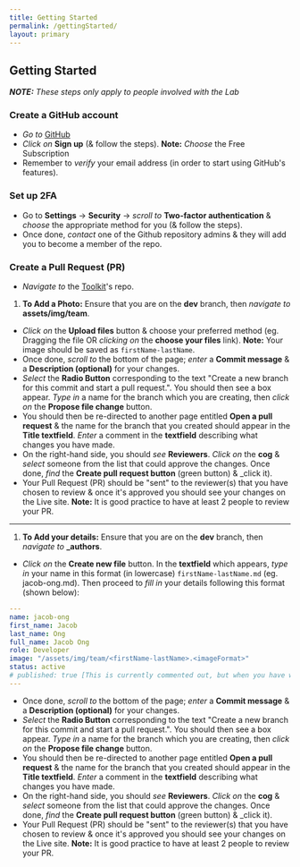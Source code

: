 ```yaml
---
title: Getting Started
permalink: /gettingStarted/
layout: primary
---
```


## Getting Started

***NOTE:** These steps only apply to people involved with the Lab*

### Create a GitHub account

- _Go to_ [GitHub](https://github.com/)
- _Click on_ **Sign up** (& follow the steps). **Note:** _Choose_ the Free Subscription
- Remember to _verify_ your email address (in order to start using GitHub's features).

### Set up 2FA

- Go to **Settings** -> **Security** -> _scroll to_ **Two-factor authentication** & _choose_ the appropriate method for you (& follow the steps).
- Once done, _contact_ one of the Github repository admins & they will add you to become a member of the repo.

### Create a Pull Request (PR)

- _Navigate to_ the [Toolkit](https://github.com/ServiceInnovationLab/serviceinnovationlab.github.io)'s repo.

1. **To Add a Photo:** Ensure that you are on the **dev** branch, then _navigate to_ **assets/img/team**.

- _Click on_ the **Upload files** button & choose your preferred method (eg. Dragging the file OR _clicking on_ the **choose your files** link). **Note:** Your image should be saved as `firstName-lastName`.
- Once done, _scroll to_ the bottom of the page; _enter_ a **Commit message** & a **Description (optional)** for your changes.
- _Select_ the **Radio Button** corresponding to the text "Create a new branch for this commit and start a pull request.". You should then see a box appear. _Type in_ a name for the branch which you are creating, then _click on_ the **Propose file change** button.
- You should then be re-directed to another page entitled **Open a pull request** & the name for the branch that you created should appear in the **Title textfield**. _Enter_ a comment in the **textfield** describing what changes you have made.
- On the right-hand side, you should _see_ **Reviewers**. _Click on_ the **cog** & _select_ someone from the list that could approve the changes. Once done, _find_ the **Create pull request button** (green button) & _click it).
- Your Pull Request (PR) should be "sent" to the reviewer(s) that you have chosen to review & once it's approved you should see your changes on the Live site. **Note:** It is good practice to have at least 2 people to review your PR.

___

1. **To Add your details:** Ensure that you are on the **dev** branch, then _navigate to_ **_authors**.

- _Click on_ the **Create new file** button. In the **textfield** which appears, _type in_ your name in this format (in lowercase) `firstName-lastName.md` (eg. jacob-ong.md). Then proceed to _fill in_ your details following this format (shown below):

```yaml
---
name: jacob-ong
first_name: Jacob
last_name: Ong
full_name: Jacob Ong
role: Developer
image: "/assets/img/team/<firstName-lastName>.<imageFormat>"
status: active
# published: true [This is currently commented out, but when you have written a blog post, you should remove the # to uncomment.]
---

```

- Once done, _scroll to_ the bottom of the page; _enter_ a **Commit message** & a **Description (optional)** for your changes.
- _Select_ the **Radio Button** corresponding to the text "Create a new branch for this commit and start a pull request.". You should then see a box appear. _Type in_ a name for the branch which you are creating, then _click on_ the **Propose file change** button.
- You should then be re-directed to another page entitled **Open a pull request** & the name for the branch that you created should appear in the **Title textfield**. _Enter_ a comment in the **textfield** describing what changes you have made.
- On the right-hand side, you should _see_ **Reviewers**. _Click on_ the **cog** & _select_ someone from the list that could approve the changes. Once done, _find_ the **Create pull request button** (green button) & _click it).
- Your Pull Request (PR) should be "sent" to the reviewer(s) that you have chosen to review & once it's approved you should see your changes on the Live site. **Note:** It is good practice to have at least 2 people to review your PR.
